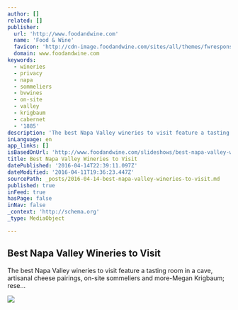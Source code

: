 ```yaml
---
author: []
related: []
publisher:
  url: 'http://www.foodandwine.com'
  name: 'Food & Wine'
  favicon: 'http://cdn-image.foodandwine.com/sites/all/themes/fwresponsive/favicon.ico'
  domain: www.foodandwine.com
keywords:
  - wineries
  - privacy
  - napa
  - sommeliers
  - bvwines
  - on-site
  - valley
  - krigbaum
  - cabernet
  - '1885'
description: 'The best Napa Valley wineries to visit feature a tasting room in a cave, artisanal cheese pairings, on-site sommeliers and more-Megan Krigbaum; rese...'
inLanguage: en
app_links: []
isBasedOnUrl: 'http://www.foodandwine.com/slideshows/best-napa-valley-wineries-to-visit?xid=soc_socialflow_twitter_fw'
title: Best Napa Valley Wineries to Visit
datePublished: '2016-04-14T22:39:11.097Z'
dateModified: '2016-04-11T19:36:23.447Z'
sourcePath: _posts/2016-04-14-best-napa-valley-wineries-to-visit.md
published: true
inFeed: true
hasPage: false
inNav: false
_context: 'http://schema.org'
_type: MediaObject

---
```

<article style=""><h1>Best Napa Valley Wineries to Visit</h1><p>The best Napa Valley wineries to visit feature a tasting room in a cave, artisanal cheese pairings, on-site sommeliers and more-Megan Krigbaum; rese...</p><img src="http://cdn-image.foodandwine.com/sites/default/files/original-201310-HD-napa-valley-wineries-beaulieu-vineyard.jpg" /></article>